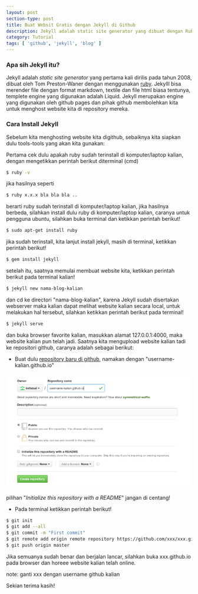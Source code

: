 ```yaml
---
layout: post
section-type: post
title: Buat Websit Gratis dengan Jekyll di Github
description: Jekyll adalah static site generator yang dibuat dengan Ruby
category: Tutorial
tags: [ 'github', 'jekyll', 'blog' ]
---
```


### Apa sih Jekyll itu?

Jekyll adalah *static site generator* yang pertama kali dirilis pada tahun 2008, dibuat oleh Tom Preston-Waner dengan menggunakan [ruby](https://id.wikipedia.org/wiki/Ruby_(bahasa_pemrograman)). Jekylll bisa merender file dengan format markdown, textile dan file html biasa tentunya, templete engine yang digunakan adalah Liquid. Jekyll merupakan engine yang digunakan oleh github pages dan pihak github membolehkan kita untuk menghost website kita di repository mereka.


### Cara Install Jekyll

Sebelum kita menghosting website kita digithub, sebaiknya kita siapkan dulu tools-tools yang akan kita gunakan:

Pertama cek dulu apakah ruby sudah terinstall di komputer/laptop kalian, dengan mengetikkan perintah berikut diterminal (cmd)


``` bash
$ ruby -v
```

jika hasilnya seperti

``` bash
$ ruby x.x.x bla bla bla ..
```

berarti ruby sudah terinstall di komputer/laptop kalian, jika hasilnya berbeda, silahkan install dulu ruby di komputer/laptop kalian, caranya untuk pengguna ubuntu, silahkan buka terminal dan ketikkan perintah berikut!

``` bash
$ sudo apt-get install ruby
```

jika sudah terinstall, kita lanjut install jekyll, masih di terminal, ketikkan perintah berikut!

``` bash
$ gem install jekyll
```

setelah itu, saatnya memulai membuat website kita, ketikkan perintah berikut pada terminal kalian!

``` bash
$ jekyll new nama-blog-kalian
```

dan cd ke directori "nama-blog-kalian", karena Jekyll sudah disertakan webserver maka kalian dapat melihat website kalian secara local, untuk melakukan hal tersebut, silahkan ketikkan perintah berikut pada terminal!

``` bash
$ jekyll serve
```

dan buka browser favorite kalian, masukkan alamat 127.0.0.1:4000, maka website kalian pun telah jadi. Saatnya kita mengupload website kalian tadi ke repositori github, caranya adalah sebagai berikut:

- Buat dulu [repository baru di github](https://github.com/new), namakan dengan "username-kalian.github.io"

![menamakan repositori baru di github](/img/menamakan-repository-baru-di-github.png)

pilihan "*Initialize this repository with a README*" jangan di centang!

- Pada terminal ketikkan perintah berikut!

``` bash
$ git init
$ git add --all
$ git commit -m "First commit"
$ git remote add origin remote repository https://github.com/xxx/xxx.github.io
$ git push origin master
```

Jika semuanya sudah benar dan berjalan lancar, silahkan buka xxx.github.io pada browser dan horeee website kalian telah online.

note: ganti xxx dengan username github kalian

Sekian terima kasih!